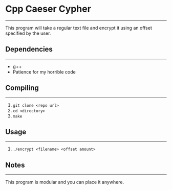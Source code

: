 # Cpp Caeser Cypher
---

This program will take a regular text file and encrypt it using an offset specified by the user.

## Dependencies
---
* g++
* Patience for my horrible code

## Compiling
---
1. ```git clone <repo url>```
2. ```cd <directory>```
3. ```make```

## Usage
---
1. ```./encrypt <filename> <offset amount>```

## Notes
---

This program is modular and you can place it anywhere.
